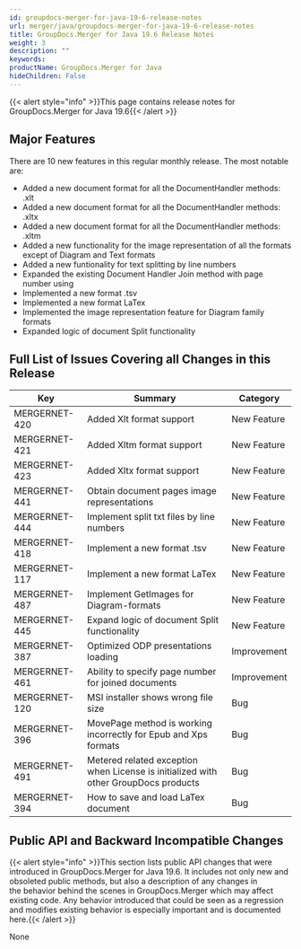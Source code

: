 ```yaml
---
id: groupdocs-merger-for-java-19-6-release-notes
url: merger/java/groupdocs-merger-for-java-19-6-release-notes
title: GroupDocs.Merger for Java 19.6 Release Notes
weight: 3
description: ""
keywords: 
productName: GroupDocs.Merger for Java
hideChildren: False
---
```

{{< alert style="info" >}}This page contains release notes for GroupDocs.Merger for Java 19.6{{< /alert >}}

## Major Features

There are 10 new features in this regular monthly release. The most notable are:

*   Added a new document format for all the DocumentHandler methods: .xlt
*   Added a new document format for all the DocumentHandler methods: .xltx
*   Added a new document format for all the DocumentHandler methods: .xltm
*   Added a new functionality for the image representation of all the formats except of Diagram and Text formats
*   Added a new funtionality for text splitting by line numbers
*   Expanded the existing Document Handler Join method with page number using
*   Implemented a new format .tsv
*   Implemented a new format LaTex
*   Implemented the image representation feature for Diagram family formats
*   Expanded logic of document Split functionality

## Full List of Issues Covering all Changes in this Release

| Key | Summary | Category |
| --- | --- | --- |
| MERGERNET-420 | Added Xlt format support | New Feature |
| MERGERNET-421 | Added Xltm format support | New Feature |
| MERGERNET-423 | Added Xltx format support | New Feature |
| MERGERNET-441 | Obtain document pages image representations | New Feature |
| MERGERNET-444 | Implement split txt files by line numbers | New Feature |
| MERGERNET-418 | Implement a new format .tsv | New Feature |
| MERGERNET-117 | Implement a new format LaTex | New Feature |
| MERGERNET-487 | Implement GetImages for Diagram-formats | New Feature |
| MERGERNET-445 | Expand logic of document Split functionality | New Feature |
| MERGERNET-387 | Optimized ODP presentations loading | Improvement |
| MERGERNET-461 | Ability to specify page number for joined documents | Improvement |
| MERGERNET-120 | MSI installer shows wrong file size | Bug |
| MERGERNET-396 | MovePage method is working incorrectly for Epub and Xps formats | Bug |
| MERGERNET-491 | Metered related exception when License is initialized with other GroupDocs products | Bug |
| MERGERNET-394 | How to save and load LaTex document | Bug |

## Public API and Backward Incompatible Changes

{{< alert style="info" >}}This section lists public API changes that were introduced in GroupDocs.Merger for Java 19.6. It includes not only new and obsoleted public methods, but also a description of any changes in the behavior behind the scenes in GroupDocs.Merger which may affect existing code. Any behavior introduced that could be seen as a regression and modifies existing behavior is especially important and is documented here.{{< /alert >}}

None

